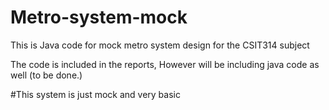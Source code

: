 # Metro-system-mock
This is Java code for mock metro system design for the CSIT314 subject

The code is included in the reports, However will be including java code as well (to be done.)

#This system is just mock and very basic
